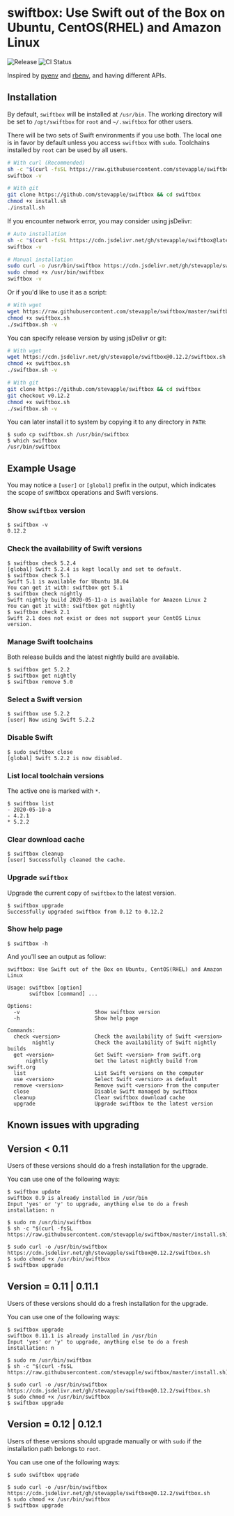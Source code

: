 # swiftbox: Use Swift out of the Box on Ubuntu, CentOS(RHEL) and Amazon Linux

![Release](https://img.shields.io/github/v/release/stevapple/swiftbox?logo=github) ![CI Status](https://github.com/stevapple/swiftbox/workflows/CI/badge.svg)

Inspired by [pyenv](https://github.com/pyenv/pyenv) and [rbenv](https://github.com/rbenv/rbenv), and having different APIs.

## Installation

By default, `swiftbox` will be installed at `/usr/bin`. The working directory will be set to `/opt/swiftbox` for `root` and `~/.swiftbox` for other users.

There will be two sets of Swift environments if you use both. The local one is in favor by default unless you access `swiftbox` with `sudo`. Toolchains installed by `root` can be used by all users.

```bash
# With curl (Recommended)
sh -c "$(curl -fsSL https://raw.githubusercontent.com/stevapple/swiftbox/master/install.sh)"
swiftbox -v

# With git
git clone https://github.com/stevapple/swiftbox && cd swiftbox
chmod +x install.sh
./install.sh
```

If you encounter network error, you may consider using jsDelivr:

```bash
# Auto installation
sh -c "$(curl -fsSL https://cdn.jsdelivr.net/gh/stevapple/swiftbox@latest/install.sh)"
swiftbox -v

# Manual installation
sudo curl -o /usr/bin/swiftbox https://cdn.jsdelivr.net/gh/stevapple/swiftbox@latest/swiftbox.sh
sudo chmod +x /usr/bin/swiftbox
swiftbox -v
```

Or if you'd like to use it as a script:

```bash
# With wget
wget https://raw.githubusercontent.com/stevapple/swiftbox/master/swiftbox.sh
chmod +x swiftbox.sh
./swiftbox.sh -v
```

You can specify release version by using jsDelivr or git:

```bash
# With wget
wget https://cdn.jsdelivr.net/gh/stevapple/swiftbox@0.12.2/swiftbox.sh
chmod +x swiftbox.sh
./swiftbox.sh -v

# With git
git clone https://github.com/stevapple/swiftbox && cd swiftbox
git checkout v0.12.2
chmod +x swiftbox.sh
./swiftbox.sh -v
```

You can later install it to system by copying it to any directory in `PATH`:

```console
$ sudo cp swiftbox.sh /usr/bin/swiftbox
$ which swiftbox
/usr/bin/swiftbox
```

## Example Usage

You may notice a `[user]` or `[global]` prefix in the output, which indicates the scope of swiftbox operations and Swift versions.

### Show `swiftbox` version

```console
$ swiftbox -v
0.12.2
```

### Check the availability of Swift versions

```console
$ swiftbox check 5.2.4
[global] Swift 5.2.4 is kept locally and set to default.
$ swiftbox check 5.1
Swift 5.1 is available for Ubuntu 18.04
You can get it with: swiftbox get 5.1
$ swiftbox check nightly
Swift nightly build 2020-05-11-a is available for Amazon Linux 2
You can get it with: swiftbox get nightly
$ swiftbox check 2.1
Swift 2.1 does not exist or does not support your CentOS Linux version.
```

### Manage Swift toolchains

Both release builds and the latest nightly build are available.

```console
$ swiftbox get 5.2.2
$ swiftbox get nightly
$ swiftbox remove 5.0
```

### Select a Swift version

```console
$ swiftbox use 5.2.2
[user] Now using Swift 5.2.2
```

### Disable Swift

```console
$ sudo swiftbox close
[global] Swift 5.2.2 is now disabled.
```

### List local toolchain versions

The active one is marked with `*`.

```console
$ swiftbox list
- 2020-05-10-a
- 4.2.1
* 5.2.2
```

### Clear download cache

```console
$ swiftbox cleanup
[user] Successfully cleaned the cache.
```

### Upgrade `swiftbox`

Upgrade the current copy of `swiftbox` to the latest version.

```console
$ swiftbox upgrade
Successfully upgraded swiftbox from 0.12 to 0.12.2
```

### Show help page

```console
$ swiftbox -h
```

And you'll see an output as follow:
```
swiftbox: Use Swift out of the Box on Ubuntu, CentOS(RHEL) and Amazon Linux

Usage: swiftbox [option]
       swiftbox [command] ...

Options:
  -v                        Show swiftbox version
  -h                        Show help page

Commands:
  check <version>           Check the availability of Swift <version>
        nightly             Check the availability of Swift nightly builds
  get <version>             Get Swift <version> from swift.org
      nightly               Get the latest nightly build from swift.org
  list                      List Swift versions on the computer
  use <version>             Select Swift <version> as default
  remove <version>          Remove swift <version> from the computer
  close                     Disable Swift managed by swiftbox
  cleanup                   Clear swiftbox download cache
  upgrade                   Upgrade swiftbox to the latest version
```

## Known issues with upgrading

## Version < 0.11

Users of these versions should do a fresh installation for the upgrade.

You can use one of the following ways:

```console
$ swiftbox update
swiftbox 0.9 is already installed in /usr/bin
Input 'yes' or 'y' to upgrade, anything else to do a fresh installation: n
```

```console
$ sudo rm /usr/bin/swiftbox
$ sh -c "$(curl -fsSL https://raw.githubusercontent.com/stevapple/swiftbox/master/install.sh)"
```

```console
$ sudo curl -o /usr/bin/swiftbox https://cdn.jsdelivr.net/gh/stevapple/swiftbox@0.12.2/swiftbox.sh
$ sudo chmod +x /usr/bin/swiftbox
$ swiftbox upgrade
```

## Version = 0.11 | 0.11.1

Users of these versions should do a fresh installation for the upgrade.

You can use one of the following ways:

```console
$ swiftbox upgrade
swiftbox 0.11.1 is already installed in /usr/bin
Input 'yes' or 'y' to upgrade, anything else to do a fresh installation: n
```

```console
$ sudo rm /usr/bin/swiftbox
$ sh -c "$(curl -fsSL https://raw.githubusercontent.com/stevapple/swiftbox/master/install.sh)"
```

```console
$ sudo curl -o /usr/bin/swiftbox https://cdn.jsdelivr.net/gh/stevapple/swiftbox@0.12.2/swiftbox.sh
$ sudo chmod +x /usr/bin/swiftbox
$ swiftbox upgrade
```

## Version = 0.12 | 0.12.1

Users of these versions should upgrade manually or with `sudo` if the installation path belongs to `root`.

You can use one of the following ways:

```console
$ sudo swiftbox upgrade
```

```console
$ sudo curl -o /usr/bin/swiftbox https://cdn.jsdelivr.net/gh/stevapple/swiftbox@0.12.2/swiftbox.sh
$ sudo chmod +x /usr/bin/swiftbox
$ swiftbox upgrade
```